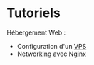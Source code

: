 # Tutoriels

Hébergement Web :
  - Configuration d'un [VPS](VPS.md)
  - Networking avec [Nginx](Nginx.md)
